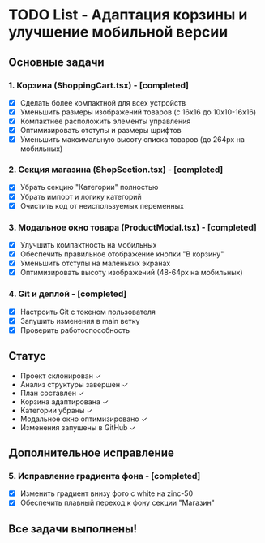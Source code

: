 # TODO List - Адаптация корзины и улучшение мобильной версии

## Основные задачи

### 1. Корзина (ShoppingCart.tsx) - [completed]
- [x] Сделать более компактной для всех устройств
- [x] Уменьшить размеры изображений товаров (с 16x16 до 10x10-16x16)
- [x] Компактнее расположить элементы управления
- [x] Оптимизировать отступы и размеры шрифтов
- [x] Уменьшить максимальную высоту списка товаров (до 264px на мобильных)

### 2. Секция магазина (ShopSection.tsx) - [completed]
- [x] Убрать секцию "Категории" полностью
- [x] Убрать импорт и логику категорий
- [x] Очистить код от неиспользуемых переменных

### 3. Модальное окно товара (ProductModal.tsx) - [completed]
- [x] Улучшить компактность на мобильных
- [x] Обеспечить правильное отображение кнопки "В корзину"
- [x] Уменьшить отступы на маленьких экранах
- [x] Оптимизировать высоту изображений (48-64px на мобильных)

### 4. Git и деплой - [completed]
- [x] Настроить Git с токеном пользователя
- [x] Запушить изменения в main ветку
- [x] Проверить работоспособность

## Статус
- Проект склонирован ✓
- Анализ структуры завершен ✓
- План составлен ✓
- Корзина адаптирована ✓
- Категории убраны ✓
- Модальное окно оптимизировано ✓
- Изменения запушены в GitHub ✓

## Дополнительное исправление
### 5. Исправление градиента фона - [completed]
- [x] Изменить градиент внизу фото с white на zinc-50
- [x] Обеспечить плавный переход к фону секции "Магазин"

## Все задачи выполнены!
